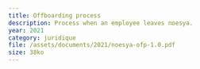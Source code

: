 ```yaml
---
title: Offboarding process
description: Process when an employee leaves noesya.
year: 2021
category: juridique
file: /assets/documents/2021/noesya-ofp-1.0.pdf
size: 38ko
---
```

